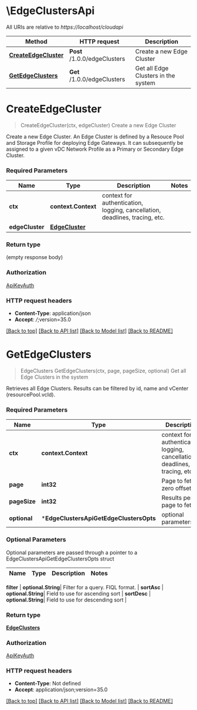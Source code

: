 # \EdgeClustersApi

All URIs are relative to *https://localhost/cloudapi*

Method | HTTP request | Description
------------- | ------------- | -------------
[**CreateEdgeCluster**](EdgeClustersApi.md#CreateEdgeCluster) | **Post** /1.0.0/edgeClusters | Create a new Edge Cluster
[**GetEdgeClusters**](EdgeClustersApi.md#GetEdgeClusters) | **Get** /1.0.0/edgeClusters | Get all Edge Clusters in the system


# **CreateEdgeCluster**
> CreateEdgeCluster(ctx, edgeCluster)
Create a new Edge Cluster

Create a new Edge Cluster. An Edge Cluster is defined by a Resouce Pool and Storage Profile for deploying Edge Gateways. It can subsequently be assigned to a given vDC Network Profile as a Primary or Secondary Edge Cluster. 

### Required Parameters

Name | Type | Description  | Notes
------------- | ------------- | ------------- | -------------
 **ctx** | **context.Context** | context for authentication, logging, cancellation, deadlines, tracing, etc.
  **edgeCluster** | [**EdgeCluster**](EdgeCluster.md)|  | 

### Return type

 (empty response body)

### Authorization

[ApiKeyAuth](../README.md#ApiKeyAuth)

### HTTP request headers

 - **Content-Type**: application/json
 - **Accept**: *_/_*;version=35.0

[[Back to top]](#) [[Back to API list]](../README.md#documentation-for-api-endpoints) [[Back to Model list]](../README.md#documentation-for-models) [[Back to README]](../README.md)

# **GetEdgeClusters**
> EdgeClusters GetEdgeClusters(ctx, page, pageSize, optional)
Get all Edge Clusters in the system

Retrieves all Edge Clusters. Results can be filtered by id, name and vCenter (resourcePool.vcId). 

### Required Parameters

Name | Type | Description  | Notes
------------- | ------------- | ------------- | -------------
 **ctx** | **context.Context** | context for authentication, logging, cancellation, deadlines, tracing, etc.
  **page** | **int32**| Page to fetch, zero offset. | [default to 1]
  **pageSize** | **int32**| Results per page to fetch. | [default to 25]
 **optional** | ***EdgeClustersApiGetEdgeClustersOpts** | optional parameters | nil if no parameters

### Optional Parameters
Optional parameters are passed through a pointer to a EdgeClustersApiGetEdgeClustersOpts struct

Name | Type | Description  | Notes
------------- | ------------- | ------------- | -------------


 **filter** | **optional.String**| Filter for a query.  FIQL format. | 
 **sortAsc** | **optional.String**| Field to use for ascending sort | 
 **sortDesc** | **optional.String**| Field to use for descending sort | 

### Return type

[**EdgeClusters**](EdgeClusters.md)

### Authorization

[ApiKeyAuth](../README.md#ApiKeyAuth)

### HTTP request headers

 - **Content-Type**: Not defined
 - **Accept**: application/json;version=35.0

[[Back to top]](#) [[Back to API list]](../README.md#documentation-for-api-endpoints) [[Back to Model list]](../README.md#documentation-for-models) [[Back to README]](../README.md)

